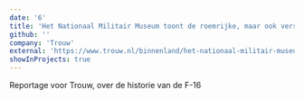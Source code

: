 ```yaml
---
date: '6'
title: 'Het Nationaal Militair Museum toont de roemrijke, maar ook verschrikkelijke historie van de F-16'
github: ''
company: 'Trouw'
external: 'https://www.trouw.nl/binnenland/het-nationaal-militair-museum-toont-de-roemrijke-maar-ook-verschrikkelijke-historie-van-de-f-16~b0c42f19/'
showInProjects: true
---
```


Reportage voor Trouw, over de historie van de F-16
